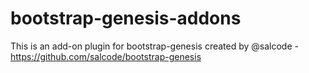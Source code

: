 # bootstrap-genesis-addons
This is an add-on plugin for bootstrap-genesis created by @salcode - https://github.com/salcode/bootstrap-genesis
